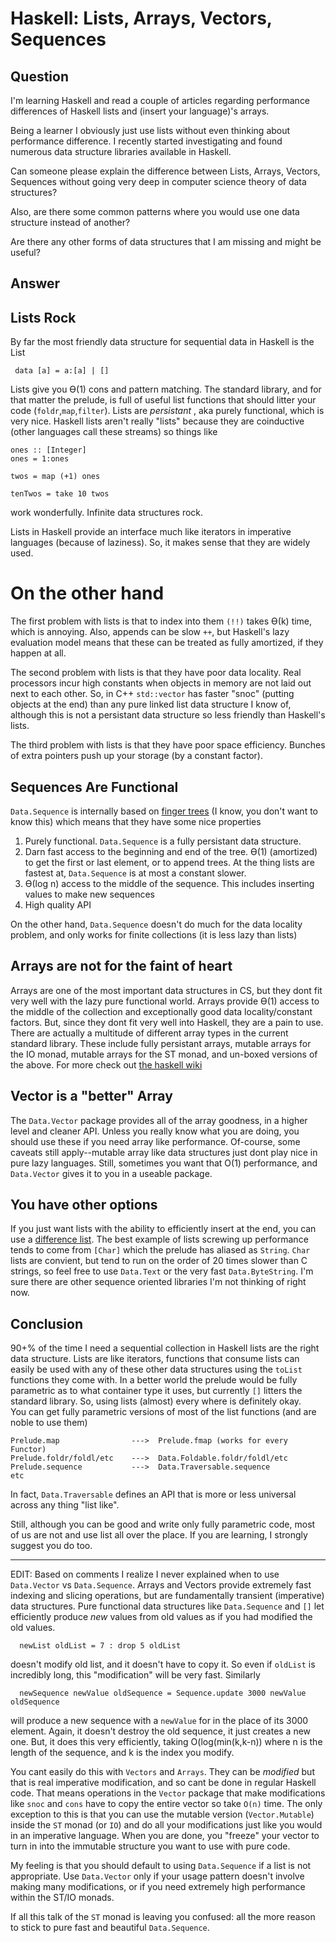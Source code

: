 
# Haskell: Lists, Arrays, Vectors, Sequences

## Question
        
I'm learning Haskell and read a couple of articles regarding performance differences of Haskell lists and (insert your language)'s arrays.

Being a learner I obviously just use lists without even thinking about performance difference. I recently started investigating and found numerous data structure libraries available in Haskell.

Can someone please explain the difference between Lists, Arrays, Vectors, Sequences without going very deep in computer science theory of data structures?

Also, are there some common patterns where you would use one data structure instead of another?

Are there any other forms of data structures that I am missing and might be useful?

## Answer
        
Lists Rock
----------

By far the most friendly data structure for sequential data in Haskell is the List

     data [a] = a:[a] | []
    

Lists give you ϴ(1) cons and pattern matching. The standard library, and for that matter the prelude, is full of useful list functions that should litter your code (`foldr`,`map`,`filter`). Lists are _persistant_ , aka purely functional, which is very nice. Haskell lists aren't really "lists" because they are coinductive (other languages call these streams) so things like

    ones :: [Integer]
    ones = 1:ones
    
    twos = map (+1) ones
    
    tenTwos = take 10 twos
    

work wonderfully. Infinite data structures rock.

Lists in Haskell provide an interface much like iterators in imperative languages (because of laziness). So, it makes sense that they are widely used.

On the other hand
=================

The first problem with lists is that to index into them `(!!)` takes ϴ(k) time, which is annoying. Also, appends can be slow `++`, but Haskell's lazy evaluation model means that these can be treated as fully amortized, if they happen at all.

The second problem with lists is that they have poor data locality. Real processors incur high constants when objects in memory are not laid out next to each other. So, in C++ `std::vector` has faster "snoc" (putting objects at the end) than any pure linked list data structure I know of, although this is not a persistant data structure so less friendly than Haskell's lists.

The third problem with lists is that they have poor space efficiency. Bunches of extra pointers push up your storage (by a constant factor).

Sequences Are Functional
------------------------

`Data.Sequence` is internally based on [finger trees](http://en.wikipedia.org/wiki/Finger_tree) (I know, you don't want to know this) which means that they have some nice properties

1.  Purely functional. `Data.Sequence` is a fully persistant data structure.
2.  Darn fast access to the beginning and end of the tree. ϴ(1) (amortized) to get the first or last element, or to append trees. At the thing lists are fastest at, `Data.Sequence` is at most a constant slower.
3.  ϴ(log n) access to the middle of the sequence. This includes inserting values to make new sequences
4.  High quality API

On the other hand, `Data.Sequence` doesn't do much for the data locality problem, and only works for finite collections (it is less lazy than lists)

Arrays are not for the faint of heart
-------------------------------------

Arrays are one of the most important data structures in CS, but they dont fit very well with the lazy pure functional world. Arrays provide ϴ(1) access to the middle of the collection and exceptionally good data locality/constant factors. But, since they dont fit very well into Haskell, they are a pain to use. There are actually a multitude of different array types in the current standard library. These include fully persistant arrays, mutable arrays for the IO monad, mutable arrays for the ST monad, and un-boxed versions of the above. For more check out [the haskell wiki](http://www.haskell.org/haskellwiki/Arrays)

Vector is a "better" Array
--------------------------

The `Data.Vector` package provides all of the array goodness, in a higher level and cleaner API. Unless you really know what you are doing, you should use these if you need array like performance. Of-course, some caveats still apply--mutable array like data structures just dont play nice in pure lazy languages. Still, sometimes you want that O(1) performance, and `Data.Vector` gives it to you in a useable package.

You have other options
----------------------

If you just want lists with the ability to efficiently insert at the end, you can use a [difference list](http://www.haskell.org/haskellwiki/Difference_list). The best example of lists screwing up performance tends to come from `[Char]` which the prelude has aliased as `String`. `Char` lists are convient, but tend to run on the order of 20 times slower than C strings, so feel free to use `Data.Text` or the very fast `Data.ByteString`. I'm sure there are other sequence oriented libraries I'm not thinking of right now.

Conclusion
----------

90+% of the time I need a sequential collection in Haskell lists are the right data structure. Lists are like iterators, functions that consume lists can easily be used with any of these other data structures using the `toList` functions they come with. In a better world the prelude would be fully parametric as to what container type it uses, but currently `[]` litters the standard library. So, using lists (almost) every where is definitely okay.  
You can get fully parametric versions of most of the list functions (and are noble to use them)

    Prelude.map                --->  Prelude.fmap (works for every Functor)
    Prelude.foldr/foldl/etc    --->  Data.Foldable.foldr/foldl/etc
    Prelude.sequence           --->  Data.Traversable.sequence
    etc
    

In fact, `Data.Traversable` defines an API that is more or less universal across any thing "list like".

Still, although you can be good and write only fully parametric code, most of us are not and use list all over the place. If you are learning, I strongly suggest you do too.

* * *

EDIT: Based on comments I realize I never explained when to use `Data.Vector` vs `Data.Sequence`. Arrays and Vectors provide extremely fast indexing and slicing operations, but are fundamentally transient (imperative) data structures. Pure functional data structures like `Data.Sequence` and `[]` let efficiently produce _new_ values from old values as if you had modified the old values.

      newList oldList = 7 : drop 5 oldList
    

doesn't modify old list, and it doesn't have to copy it. So even if `oldList` is incredibly long, this "modification" will be very fast. Similarly

      newSequence newValue oldSequence = Sequence.update 3000 newValue oldSequence 
    

will produce a new sequence with a `newValue` for in the place of its 3000 element. Again, it doesn't destroy the old sequence, it just creates a new one. But, it does this very efficiently, taking O(log(min(k,k-n)) where n is the length of the sequence, and k is the index you modify.

You cant easily do this with `Vectors` and `Arrays`. They can be _modified_ but that is real imperative modification, and so cant be done in regular Haskell code. That means operations in the `Vector` package that make modifications like `snoc` and `cons` have to copy the entire vector so take `O(n)` time. The only exception to this is that you can use the mutable version (`Vector.Mutable`) inside the `ST` monad (or `IO`) and do all your modifications just like you would in an imperative language. When you are done, you "freeze" your vector to turn in into the immutable structure you want to use with pure code.

My feeling is that you should default to using `Data.Sequence` if a list is not appropriate. Use `Data.Vector` only if your usage pattern doesn't involve making many modifications, or if you need extremely high performance within the ST/IO monads.

If all this talk of the `ST` monad is leaving you confused: all the more reason to stick to pure fast and beautiful `Data.Sequence`.
